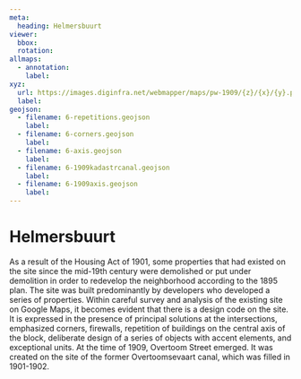 ```yaml
---
meta:
  heading: Helmersbuurt
viewer:
  bbox: 
  rotation:
allmaps:
  - annotation:
    label: 
xyz: 
  url: https://images.diginfra.net/webmapper/maps/pw-1909/{z}/{x}/{y}.png
  label: 
geojson: 
  - filename: 6-repetitions.geojson
    label:
  - filename: 6-corners.geojson
    label:
  - filename: 6-axis.geojson
    label:
  - filename: 6-1909kadastrcanal.geojson
    label:
  - filename: 6-1909axis.geojson
    label:
---
```

# Helmersbuurt
As a result of the Housing Act of 1901, some properties that had existed on the site since the mid-19th century were demolished or put under demolition in order to redevelop the neighborhood according to the 1895 plan. The site was built predominantly by developers who developed a series of properties. Within careful survey and analysis of the existing site on Google Maps, it becomes evident that there is a design code on the site. It is expressed in the presence of principal solutions at the intersections, emphasized corners, firewalls, repetition of buildings on the central axis of the block, deliberate design of a series of objects with accent elements, and exceptional units. At the time of 1909, Overtoom Street emerged. It was created on the site of the former Overtoomsevaart canal, which was filled in 1901-1902.